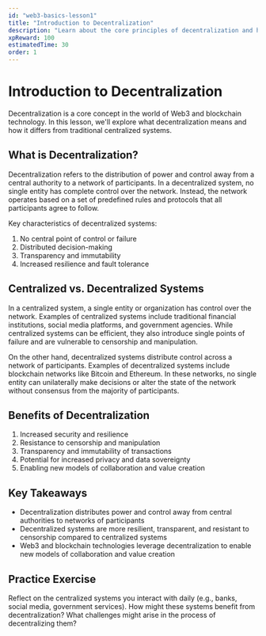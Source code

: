 ```yaml
---
id: "web3-basics-lesson1"
title: "Introduction to Decentralization"
description: "Learn about the core principles of decentralization and how it differs from traditional centralized systems."
xpReward: 100
estimatedTime: 30
order: 1
---
```


# Introduction to Decentralization

Decentralization is a core concept in the world of Web3 and blockchain technology. In this lesson, we'll explore what decentralization means and how it differs from traditional centralized systems.

## What is Decentralization?

Decentralization refers to the distribution of power and control away from a central authority to a network of participants. In a decentralized system, no single entity has complete control over the network. Instead, the network operates based on a set of predefined rules and protocols that all participants agree to follow.

Key characteristics of decentralized systems:
1. No central point of control or failure
2. Distributed decision-making
3. Transparency and immutability
4. Increased resilience and fault tolerance

## Centralized vs. Decentralized Systems

In a centralized system, a single entity or organization has control over the network. Examples of centralized systems include traditional financial institutions, social media platforms, and government agencies. While centralized systems can be efficient, they also introduce single points of failure and are vulnerable to censorship and manipulation.

On the other hand, decentralized systems distribute control across a network of participants. Examples of decentralized systems include blockchain networks like Bitcoin and Ethereum. In these networks, no single entity can unilaterally make decisions or alter the state of the network without consensus from the majority of participants.

## Benefits of Decentralization

1. Increased security and resilience
2. Resistance to censorship and manipulation 
3. Transparency and immutability of transactions
4. Potential for increased privacy and data sovereignty
5. Enabling new models of collaboration and value creation

## Key Takeaways

- Decentralization distributes power and control away from central authorities to networks of participants
- Decentralized systems are more resilient, transparent, and resistant to censorship compared to centralized systems
- Web3 and blockchain technologies leverage decentralization to enable new models of collaboration and value creation

## Practice Exercise

Reflect on the centralized systems you interact with daily (e.g., banks, social media, government services). How might these systems benefit from decentralization? What challenges might arise in the process of decentralizing them?